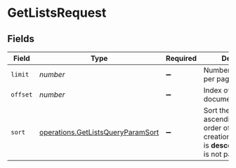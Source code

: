 # GetListsRequest


## Fields

| Field                                                                                                                          | Type                                                                                                                           | Required                                                                                                                       | Description                                                                                                                    |
| ------------------------------------------------------------------------------------------------------------------------------ | ------------------------------------------------------------------------------------------------------------------------------ | ------------------------------------------------------------------------------------------------------------------------------ | ------------------------------------------------------------------------------------------------------------------------------ |
| `limit`                                                                                                                        | *number*                                                                                                                       | :heavy_minus_sign:                                                                                                             | Number of documents per page                                                                                                   |
| `offset`                                                                                                                       | *number*                                                                                                                       | :heavy_minus_sign:                                                                                                             | Index of the first document of the page                                                                                        |
| `sort`                                                                                                                         | [operations.GetListsQueryParamSort](../../models/operations/getlistsqueryparamsort.md)                                         | :heavy_minus_sign:                                                                                                             | Sort the results in the ascending/descending order of record creation. Default order is **descending** if `sort` is not passed |